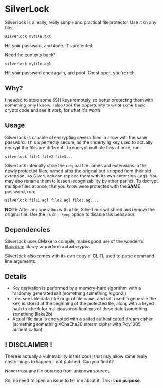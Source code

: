 # SilverLock

SilverLock is a really, really simple and practical file protector.
Use it on any file:

`silverlock myfile.txt`

Hit your password, and done. It's protected.

Need the contents back?

`silverlock myfile.agl`

Hit your password once again, and poof. Chest open, you're rich.

## Why?

I needed to store some SSH keys remotely, so better protecting them with something only I know. I also took the opportunity to write some basic crypto code and see it work, for what it's worth.

## Usage

SilverLock is capable of encrypting several files in a row with the same password. This is perfectly secure, as the underlying key used to actually encrypt the files are different. To encrypt multiple files at once, run:

`silverlock file1 file2 file3...`

SilverLock internally store the original file names and extensions in the newly protected files, named after the original but stripped from their old extension, so SilverLock can replace them with its own extension (.agl). You may also rename them to lessen recognizability by other parties. To decrypt multiple files at once, that you *know* were protected with the **SAME** password, run:

`silverlock file1.agl file2.agl file3.agl...`

**NOTE**: After any operation with a file, SilverLock will shred and remove the original file. Use the `-k` or `--keep` option to disable this behaviour.

## Dependencies

SilverLock uses CMake to compile, makes good use of the wonderful [libsodium](https://github.com/jedisect1/libsodium) library to perform actual crypto.

SilverLock also comes with its own copy of [CLI11](https://github.com/CLIUtils/CLI11), used to parse command line arguments.

## Details

- Key derivation is performed by a memory-hard algorithm, with a randomly generated salt (something something Argon2i)
- Less sensible data (like original file name, and salt used to generate the key) is stored at the beginning of the protected file, along with a keyed hash to check for malicious modifications of these data (something something Blake2b)
- Actual file data is encrypted with a salted authenticated stream cipher (something something XChaCha20 stream cipher with Poly1305 authentication)

## ! DISCLAIMER !

There *is* actually a vulnerability in this code, that may allow some really nasty things to happen if not patched. Can you find it?

Never trust any file obtained from unknown sources.

So, no need to open an issue to tell me about it. This is **on purpose**.
